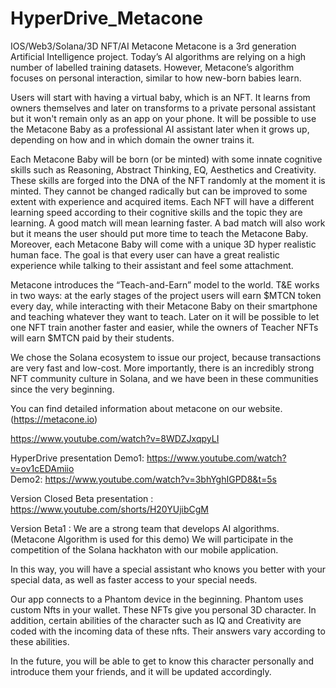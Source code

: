 # HyperDrive_Metacone
IOS/Web3/Solana/3D NFT/AI
Metacone
Metacone is a 3rd generation Artificial Intelligence project. Today’s AI algorithms are relying on a high number of labelled training datasets. However, Metacone’s algorithm focuses on personal interaction, similar to how new-born babies learn.

Users will start with having a virtual baby, which is an NFT. It learns from owners themselves and later on transforms to a private personal assistant but it won't remain only as an app on your phone. It will be possible to use the Metacone Baby as a professional AI assistant later when it grows up, depending on how and in which domain the owner trains it.

Each Metacone Baby will be born (or be minted) with some innate cognitive skills such as Reasoning, Abstract Thinking, EQ, Aesthetics and Creativity. These skills are forged into the DNA of the NFT randomly at the moment it is minted. They cannot be changed radically but can be improved to some extent with experience and acquired items. Each NFT will have a different learning speed according to their cognitive skills and the topic they are learning. A good match will mean learning faster. A bad match will also work but it means the user should put more time to teach the Metacone Baby. Moreover, each Metacone Baby will come with a unique 3D hyper realistic human face. The goal is that every user can have a great realistic experience while talking to their assistant and feel some attachment.

Metacone introduces the “Teach-and-Earn” model to the world. T&E works in two ways: at the early stages of the project users will earn $MTCN token every day, while interacting with their Metacone Baby on their smartphone and teaching whatever they want to teach. Later on it will be possible to let one NFT train another faster and easier, while the owners of Teacher NFTs will earn $MTCN paid by their students.

We chose the Solana ecosystem to issue our project, because transactions are very fast and low-cost. More importantly, there is an incredibly strong NFT community culture in Solana, and we have been in these communities since the very beginning.

You can find detailed information about metacone on our website.(https://metacone.io)

https://www.youtube.com/watch?v=8WDZJxqpyLI

HyperDrive presentation Demo1: https://www.youtube.com/watch?v=ov1cEDAmiio  
                        Demo2: https://www.youtube.com/watch?v=3bhYghIGPD8&t=5s

Version Closed Beta presentation : https://www.youtube.com/shorts/H20YUjibCgM

Version Beta1 : We are a strong team that develops AI algorithms. (Metacone Algorithm is used for this demo) We will participate in the competition of the Solana hackhaton with our mobile application. 

In this way, you will have a special assistant who knows you better with your special data, as well as faster access to your special needs.

 Our app connects to a Phantom device in the beginning. Phantom uses custom Nfts in your wallet. These NFTs give you personal 3D character. In addition, certain abilities of the character such as IQ and Creativity are coded with the incoming data of these nfts.  Their answers vary according to these abilities.

 In the future, you will be able to get to know this character personally and introduce them your friends, and it will be updated accordingly.
